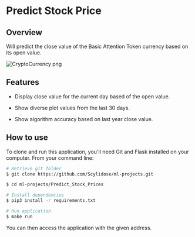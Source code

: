 # Predict Stock Price

## Overview 

Will predict the close value of the Basic Attention Token currency based on its open value.

![CryptoCurrency png](https://github.com/Scylidose/ml-projects/blob/master/img/crypto_bat-img.png)  

## Features

- Display close value for the current day based of the open value.  

- Show diverse plot values from the last 30 days.  

- Show algorithm accuracy based on last year close value.  


## How to use

To clone and run this application, you'll need Git and Flask installed on your computer. From your command line:

```bash
# Retrieve git folder
$ git clone https://github.com/Scylidose/ml-projects.git

$ cd ml-projects/Predict_Stock_Prices

# Install dependencies 
$ pip3 install -r requirements.txt

# Run application
$ make run
```

You can then access the application with the given address.  
